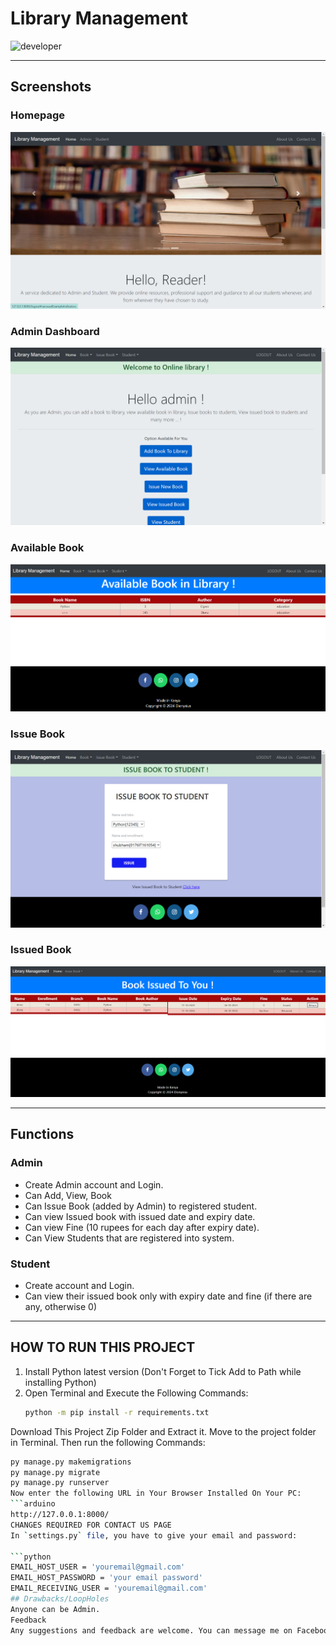 # Library Management 
![developer](https://img.shields.io/badge/Developed%20By%20%3A-Dionysius%20Ogero-red)

---

## Screenshots 

### Homepage 
![homepage snap](https://raw.githubusercontent.com/DeveloperDionz/librarymanagement/main/static/screenshots/homepage.png)

### Admin Dashboard 
![dashboard snap](https://raw.githubusercontent.com/DeveloperDionz/librarymanagement/main/static/screenshots/adminhomepage.png)

### Available Book 
![invoice snap](https://raw.githubusercontent.com/DeveloperDionz/librarymanagement/main/static/screenshots/availablebook.png)


### Issue Book 
![issue book snap](https://raw.githubusercontent.com/DeveloperDionz/librarymanagement/main/static/screenshots/issuebook.png)

### Issued Book 
![issued book snap](https://raw.githubusercontent.com/DeveloperDionz/librarymanagement/main/static/screenshots/bookissued.png)

---

## Functions 

### Admin 
- Create Admin account and Login. 
- Can Add, View, Book 
- Can Issue Book (added by Admin) to registered student. 
- Can view Issued book with issued date and expiry date. 
- Can view Fine (10 rupees for each day after expiry date). 
- Can View Students that are registered into system.  

### Student 
- Create account and Login. 
- Can view their issued book only with expiry date and fine (if there are any, otherwise 0) 

---

## HOW TO RUN THIS PROJECT 
1. Install Python latest version (Don't Forget to Tick Add to Path while installing Python)
2. Open Terminal and Execute the Following Commands:
   ```bash
   python -m pip install -r requirements.txt
Download This Project Zip Folder and Extract it.
Move to the project folder in Terminal. Then run the following Commands:
 ```bash
 py manage.py makemigrations
 py manage.py migrate
 py manage.py runserver
Now enter the following URL in Your Browser Installed On Your PC:
 ```arduino
 http://127.0.0.1:8000/
CHANGES REQUIRED FOR CONTACT US PAGE
In `settings.py` file, you have to give your email and password:

 ```python
 EMAIL_HOST_USER = 'youremail@gmail.com'
 EMAIL_HOST_PASSWORD = 'your email password'
 EMAIL_RECEIVING_USER = 'youremail@gmail.com'
## Drawbacks/LoopHoles
Anyone can be Admin.
Feedback
Any suggestions and feedback are welcome. You can message me on Facebook
